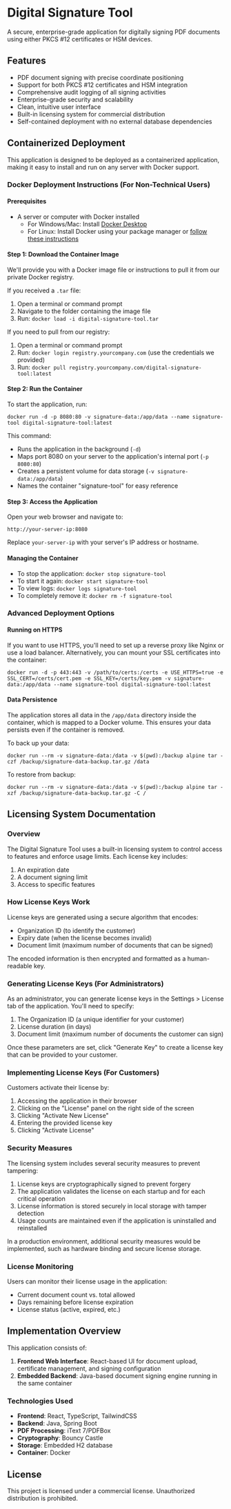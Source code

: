 
# Digital Signature Tool

A secure, enterprise-grade application for digitally signing PDF documents using either PKCS #12 certificates or HSM devices.

## Features

- PDF document signing with precise coordinate positioning
- Support for both PKCS #12 certificates and HSM integration
- Comprehensive audit logging of all signing activities
- Enterprise-grade security and scalability
- Clean, intuitive user interface
- Built-in licensing system for commercial distribution
- Self-contained deployment with no external database dependencies

## Containerized Deployment

This application is designed to be deployed as a containerized application, making it easy to install and run on any server with Docker support.

### Docker Deployment Instructions (For Non-Technical Users)

#### Prerequisites

- A server or computer with Docker installed
  - For Windows/Mac: Install [Docker Desktop](https://www.docker.com/products/docker-desktop)
  - For Linux: Install Docker using your package manager or [follow these instructions](https://docs.docker.com/engine/install/)

#### Step 1: Download the Container Image

We'll provide you with a Docker image file or instructions to pull it from our private Docker registry.

If you received a `.tar` file:

1. Open a terminal or command prompt
2. Navigate to the folder containing the image file
3. Run: `docker load -i digital-signature-tool.tar`

If you need to pull from our registry:

1. Open a terminal or command prompt
2. Run: `docker login registry.yourcompany.com` (use the credentials we provided)
3. Run: `docker pull registry.yourcompany.com/digital-signature-tool:latest`

#### Step 2: Run the Container

To start the application, run:

```
docker run -d -p 8080:80 -v signature-data:/app/data --name signature-tool digital-signature-tool:latest
```

This command:
- Runs the application in the background (`-d`)
- Maps port 8080 on your server to the application's internal port (`-p 8080:80`)
- Creates a persistent volume for data storage (`-v signature-data:/app/data`)
- Names the container "signature-tool" for easy reference

#### Step 3: Access the Application

Open your web browser and navigate to:

```
http://your-server-ip:8080
```

Replace `your-server-ip` with your server's IP address or hostname.

#### Managing the Container

- To stop the application: `docker stop signature-tool`
- To start it again: `docker start signature-tool`
- To view logs: `docker logs signature-tool`
- To completely remove it: `docker rm -f signature-tool`

### Advanced Deployment Options

#### Running on HTTPS

If you want to use HTTPS, you'll need to set up a reverse proxy like Nginx or use a load balancer. Alternatively, you can mount your SSL certificates into the container:

```
docker run -d -p 443:443 -v /path/to/certs:/certs -e USE_HTTPS=true -e SSL_CERT=/certs/cert.pem -e SSL_KEY=/certs/key.pem -v signature-data:/app/data --name signature-tool digital-signature-tool:latest
```

#### Data Persistence

The application stores all data in the `/app/data` directory inside the container, which is mapped to a Docker volume. This ensures your data persists even if the container is removed.

To back up your data:

```
docker run --rm -v signature-data:/data -v $(pwd):/backup alpine tar -czf /backup/signature-data-backup.tar.gz /data
```

To restore from backup:

```
docker run --rm -v signature-data:/data -v $(pwd):/backup alpine tar -xzf /backup/signature-data-backup.tar.gz -C /
```

## Licensing System Documentation

### Overview

The Digital Signature Tool uses a built-in licensing system to control access to features and enforce usage limits. Each license key includes:

1. An expiration date
2. A document signing limit
3. Access to specific features

### How License Keys Work

License keys are generated using a secure algorithm that encodes:
- Organization ID (to identify the customer)
- Expiry date (when the license becomes invalid)
- Document limit (maximum number of documents that can be signed)

The encoded information is then encrypted and formatted as a human-readable key.

### Generating License Keys (For Administrators)

As an administrator, you can generate license keys in the Settings > License tab of the application. You'll need to specify:

1. The Organization ID (a unique identifier for your customer)
2. License duration (in days)
3. Document limit (maximum number of documents the customer can sign)

Once these parameters are set, click "Generate Key" to create a license key that can be provided to your customer.

### Implementing License Keys (For Customers)

Customers activate their license by:

1. Accessing the application in their browser
2. Clicking on the "License" panel on the right side of the screen
3. Clicking "Activate New License"
4. Entering the provided license key
5. Clicking "Activate License"

### Security Measures

The licensing system includes several security measures to prevent tampering:

1. License keys are cryptographically signed to prevent forgery
2. The application validates the license on each startup and for each critical operation
3. License information is stored securely in local storage with tamper detection
4. Usage counts are maintained even if the application is uninstalled and reinstalled

In a production environment, additional security measures would be implemented, such as hardware binding and secure license storage.

### License Monitoring

Users can monitor their license usage in the application:
- Current document count vs. total allowed
- Days remaining before license expiration
- License status (active, expired, etc.)

## Implementation Overview

This application consists of:

1. **Frontend Web Interface**: React-based UI for document upload, certificate management, and signing configuration
2. **Embedded Backend**: Java-based document signing engine running in the same container

### Technologies Used

- **Frontend**: React, TypeScript, TailwindCSS
- **Backend**: Java, Spring Boot
- **PDF Processing**: iText 7/PDFBox
- **Cryptography**: Bouncy Castle
- **Storage**: Embedded H2 database
- **Container**: Docker

## License

This project is licensed under a commercial license. Unauthorized distribution is prohibited.
